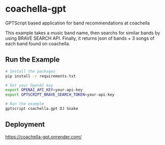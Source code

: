 # coachella-gpt
GPTScript based application for band recommendations at coachella

This example takes a music band name, then searchs for similar bands by using BRAVE SEARCH API.
Finally, it returns json of bands + 3 songs of each band found on coachella.

## Run the Example

```bash
# Install the packages
pip install -r requirements.txt

# Set your OpenAI key
export OPENAI_API_KEY=your-api-key
export GPTSCRIPT_BRAVE_SEARCH_TOKEN=your-api-key

# Run the example
gptscript coachella.gpt DJ Snake
```

## Deployment 
https://coachella-gpt.onrender.com/